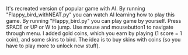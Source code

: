 It's recreated version of popular game with AI.
By running "Flappy_bird_withNEAT.py" you can watch AI learning how to play this game.
By running "Flappy_bird.py" you can play game by yourself. 
Press SPACE or UP or W to jump. 
Use mouse and mousebutton1 to navigate through menu.
I added gold coins, which you earn by playing (1 score = 1 coin), and some skins to bird.
The idea is to buy skins with coins (so you have to play more to unlock new stuff).

